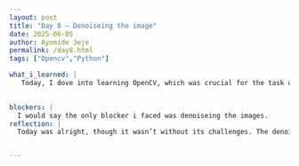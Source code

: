 ```yaml
---
layout: post
title: "Day 8 – Denoiseing the image"
date: 2025-06-05
author: Ayomide Jeje
permalink: /day8.html
tags: ["Opencv","Python"]

what_i_learned: |
   Today, I dove into learning OpenCV, which was crucial for the task of denoising images. It was definitely one of the tougher challenges I've faced so far. I think today marks the first time I've really encountered a significant blocker. The process of denoising the images wasn’t easy at all—it felt like I was stuck at times, unsure of how to proceed. But despite the struggle, I pushed through and figured it out. It took a lot of patience and persistence, but getting past this challenge felt really rewarding. I now feel more confident in applying OpenCV to my projects, even though it was a steep learning curve.
 

blockers: |
  I would say the only blocker i faced was denoiseing the images.
reflection: |
  Today was alright, though it wasn’t without its challenges. The denoising task was particularly tough, and I struggled with it for a while. But in the end, I managed to get it done, which was a huge relief. Tomorrow looks like it will be an interesting day. We’ve got reflections and presentations planned, which should be a good opportunity to share what we’ve been working on and learn from others. On top of that, we’ll continue working on the filter, which I’m hoping will go a bit more smoothly than today. Overall, I feel optimistic that tomorrow will be a better day than today, and I’m excited to make progress.


---
```



